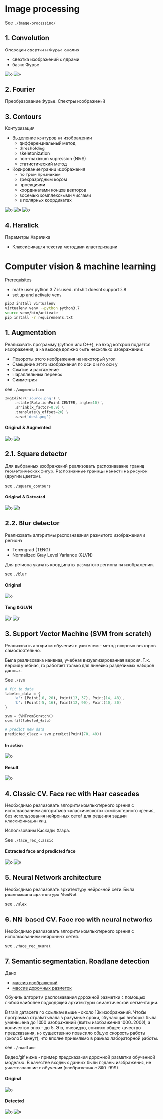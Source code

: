 # Image processing

See `./image-processing/`

## 1. Convolution

Операции свертки и Фурье-анализ    
- свертка изображений с ядрами
- базис Фурье
    
![o](image-processing/convolution/img/robin3.png) ![o](image-processing/convolution/img/robin3-p.png)
    
    
## 2. Fourier

Преобразование Фурье. Спектры изображений


## 3. Contours

Контуризация
- Выделение контуров на изображении
    - дифференциальный метод
    - thresholding
    - skeletonization
    - non-maximum supression (NMS)
    - статистический метод
- Кодирование границ изображения
    - по трем признакам
    - трехразрядным кодом
    - проекциями
    - координатами концов векторов
    - восемью комплексными числами
    - в полярных координатах
    
![o](image-processing/contours/boundaries_encoding/star.png) ![o](image-processing/contours/boundaries_encoding/pine5.jpg) ![o](image-processing/contours/boundaries_encoding/letter.png)
        
## 4. Haralick

Параметры Харалика
- Классификация текстур методами кластеризации
    
    
    
    
# Computer vision & machine learning

Prerequisites

- make user python 3.7 is used. ml shit doesnt support 3.8
- set up and activate venv
```bash
pip3 install virtualenv
virtualenv venv --python python3.7
source venv/bin/activate
pip install -r requirements.txt 
```





## 1. Augmentation

Реализовать программу (python или C++), на вход которой подаётся изображения, а на выходе должно быть несколько изображений:

- Повороты этого изображения на некоторый угол
- Смещение этого изображения по оси x и по оси y
- Сжатие и растяжение
- Параллельный перенос
- Симметрия

see `./augmentation`

```python
ImgEditor('source.png') \
    .rotate(RotationPoint.CENTER, angle=10) \
    .shrink(x_factor=0.9) \
    .translate(y_offset=20) \
    .save('dest.png')
```

#### Original & Augmented

![o](augmentation/face.png) ![r](augmentation/res.png)




## 2.1. Square detector

Для выбранных изображений реализовать распознавание границ геометрических фигур. 
Распознанные границы нанести на рисунок (другим цветом).

see `./square_contours`

#### Original & Detected

![o](square_contours/squares.jpg) ![r](square_contours/res.png)










## 2.2. Blur detector

Реализовать алгоритмы распознавания размытого изображения и региона
- Tenengrad (TENG)
- Normalized Gray Level Variance (GLVN)

Для региона указать координаты размытого региона на изображении.

see `./blur`

#### Original

![o](blur/original.png)

#### Teng & GLVN

![r](blur/teng-res.png) ![r](blur/glvn-res.png)




## 3. Support Vector Machine (SVM from scratch)

Реализовать алгоритм обучения с учителем - метод опорных векторов самостоятельно. 

Была реализована наивная, учебная визуализированная версия. 
Т.к. версия учебная, то работает только для линейно разделимых наборов данных.

See `./svm`

```python
# fit to data
labeled_data = {
    'a': [Point(10, 20), Point(13, 37), Point(14, 48)],
    'b': [Point(-5, 16), Point(12, 90), Point(40, 30)]
}

svm = SVMFromScratch()
svm.fit(labeled_data)

# predict new data
predicted_clazz = svm.predict(Point(70, 40))
```


#### In action

![o](svm/dots.gif)

#### Result

![o](svm/dots.png)






## 4. Classic CV. Face rec with Haar cascades

Необходимо реализовать алгоритм компьютерного зрения с использованием алгоритмов «классического» компьютерного зрения, 
без использования нейронных сетей для решения задачи классификации лиц.

Использованы Каскады Хаара.

See `./face_rec_classic`


#### Extracted face and predicted face

![o](face_rec_classic/p1.png) ![o](face_rec_classic/predict.png)






## 5. Neural Network architecture

Необходимо реализовать архитектуру нейронной сети. Была реализована архитектура AlexNet

see `./alex`




## 6. NN-based CV. Face rec with neural networks

Необходимо реализовать алгоритм компьютерного зрения с использованием нейронных сетей. 

see `./face_rec_neural`




## 7. Semantic segmentation. Roadlane detection

Дано
- [массив изображений](https://www.dropbox.com/s/rrh8lrdclzlnxzv/full_CNN_train.p?dl=0)
- [массив дорожных разметок](https://www.dropbox.com/s/ak850zqqfy6ily0/full_CNN_labels.p?dl=0)

Обучить алгоритм распознавания дорожной разметки с помощью любой наиболее подходящей архитектуры семантической сегментации.

В train датасете по ссылкам выше - около 13к изображений. Чтобы программа отрабатывала в разумные сроки, 
обучающая выборка была уменьшена до 1000 изображений (взяты изображения 1000..2000), а количество эпох - до 5. 
Это, очевидно, снизило общее качество предсказания, но существенно повысило общую скорость работы (около 5 минут), 
что вполне приемлемо в рамках лабораторной работы.

see `./roadlane`

Видео/gif ниже - пример предсказания дорожной разметки обученной моделью. В качестве входных данных были поданы изображения, не участвовавшие в обучении (изображения с 800..999)

#### Original

![o](roadlane/original.gif)

#### Detected

![o](roadlane/merged.gif) ![o](roadlane/detected.gif)
